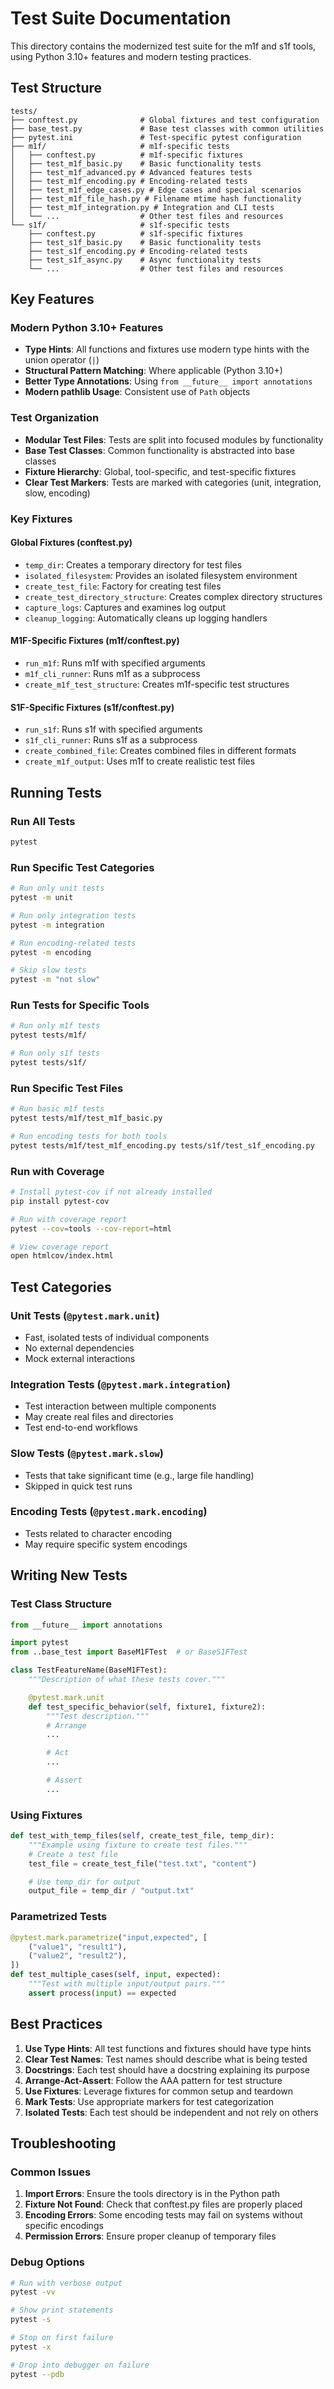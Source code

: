 # Test Suite Documentation

This directory contains the modernized test suite for the m1f and s1f tools,
using Python 3.10+ features and modern testing practices.

## Test Structure

```
tests/
├── conftest.py              # Global fixtures and test configuration
├── base_test.py             # Base test classes with common utilities
├── pytest.ini               # Test-specific pytest configuration
├── m1f/                     # m1f-specific tests
│   ├── conftest.py          # m1f-specific fixtures
│   ├── test_m1f_basic.py    # Basic functionality tests
│   ├── test_m1f_advanced.py # Advanced features tests
│   ├── test_m1f_encoding.py # Encoding-related tests
│   ├── test_m1f_edge_cases.py # Edge cases and special scenarios
│   ├── test_m1f_file_hash.py # Filename mtime hash functionality
│   ├── test_m1f_integration.py # Integration and CLI tests
│   └── ...                  # Other test files and resources
└── s1f/                     # s1f-specific tests
    ├── conftest.py          # s1f-specific fixtures
    ├── test_s1f_basic.py    # Basic functionality tests
    ├── test_s1f_encoding.py # Encoding-related tests
    ├── test_s1f_async.py    # Async functionality tests
    └── ...                  # Other test files and resources
```

## Key Features

### Modern Python 3.10+ Features

- **Type Hints**: All functions and fixtures use modern type hints with the
  union operator (`|`)
- **Structural Pattern Matching**: Where applicable (Python 3.10+)
- **Better Type Annotations**: Using `from __future__ import annotations`
- **Modern pathlib Usage**: Consistent use of `Path` objects

### Test Organization

- **Modular Test Files**: Tests are split into focused modules by functionality
- **Base Test Classes**: Common functionality is abstracted into base classes
- **Fixture Hierarchy**: Global, tool-specific, and test-specific fixtures
- **Clear Test Markers**: Tests are marked with categories (unit, integration,
  slow, encoding)

### Key Fixtures

#### Global Fixtures (conftest.py)

- `temp_dir`: Creates a temporary directory for test files
- `isolated_filesystem`: Provides an isolated filesystem environment
- `create_test_file`: Factory for creating test files
- `create_test_directory_structure`: Creates complex directory structures
- `capture_logs`: Captures and examines log output
- `cleanup_logging`: Automatically cleans up logging handlers

#### M1F-Specific Fixtures (m1f/conftest.py)

- `run_m1f`: Runs m1f with specified arguments
- `m1f_cli_runner`: Runs m1f as a subprocess
- `create_m1f_test_structure`: Creates m1f-specific test structures

#### S1F-Specific Fixtures (s1f/conftest.py)

- `run_s1f`: Runs s1f with specified arguments
- `s1f_cli_runner`: Runs s1f as a subprocess
- `create_combined_file`: Creates combined files in different formats
- `create_m1f_output`: Uses m1f to create realistic test files

## Running Tests

### Run All Tests

```bash
pytest
```

### Run Specific Test Categories

```bash
# Run only unit tests
pytest -m unit

# Run only integration tests
pytest -m integration

# Run encoding-related tests
pytest -m encoding

# Skip slow tests
pytest -m "not slow"
```

### Run Tests for Specific Tools

```bash
# Run only m1f tests
pytest tests/m1f/

# Run only s1f tests
pytest tests/s1f/
```

### Run Specific Test Files

```bash
# Run basic m1f tests
pytest tests/m1f/test_m1f_basic.py

# Run encoding tests for both tools
pytest tests/m1f/test_m1f_encoding.py tests/s1f/test_s1f_encoding.py
```

### Run with Coverage

```bash
# Install pytest-cov if not already installed
pip install pytest-cov

# Run with coverage report
pytest --cov=tools --cov-report=html

# View coverage report
open htmlcov/index.html
```

## Test Categories

### Unit Tests (`@pytest.mark.unit`)

- Fast, isolated tests of individual components
- No external dependencies
- Mock external interactions

### Integration Tests (`@pytest.mark.integration`)

- Test interaction between multiple components
- May create real files and directories
- Test end-to-end workflows

### Slow Tests (`@pytest.mark.slow`)

- Tests that take significant time (e.g., large file handling)
- Skipped in quick test runs

### Encoding Tests (`@pytest.mark.encoding`)

- Tests related to character encoding
- May require specific system encodings

## Writing New Tests

### Test Class Structure

```python
from __future__ import annotations

import pytest
from ..base_test import BaseM1FTest  # or BaseS1FTest

class TestFeatureName(BaseM1FTest):
    """Description of what these tests cover."""

    @pytest.mark.unit
    def test_specific_behavior(self, fixture1, fixture2):
        """Test description."""
        # Arrange
        ...

        # Act
        ...

        # Assert
        ...
```

### Using Fixtures

```python
def test_with_temp_files(self, create_test_file, temp_dir):
    """Example using fixture to create test files."""
    # Create a test file
    test_file = create_test_file("test.txt", "content")

    # Use temp_dir for output
    output_file = temp_dir / "output.txt"
```

### Parametrized Tests

```python
@pytest.mark.parametrize("input,expected", [
    ("value1", "result1"),
    ("value2", "result2"),
])
def test_multiple_cases(self, input, expected):
    """Test with multiple input/output pairs."""
    assert process(input) == expected
```

## Best Practices

1. **Use Type Hints**: All test functions and fixtures should have type hints
2. **Clear Test Names**: Test names should describe what is being tested
3. **Docstrings**: Each test should have a docstring explaining its purpose
4. **Arrange-Act-Assert**: Follow the AAA pattern for test structure
5. **Use Fixtures**: Leverage fixtures for common setup and teardown
6. **Mark Tests**: Use appropriate markers for test categorization
7. **Isolated Tests**: Each test should be independent and not rely on others

## Troubleshooting

### Common Issues

1. **Import Errors**: Ensure the tools directory is in the Python path
2. **Fixture Not Found**: Check that conftest.py files are properly placed
3. **Encoding Errors**: Some encoding tests may fail on systems without specific
   encodings
4. **Permission Errors**: Ensure proper cleanup of temporary files

### Debug Options

```bash
# Run with verbose output
pytest -vv

# Show print statements
pytest -s

# Stop on first failure
pytest -x

# Drop into debugger on failure
pytest --pdb
```
